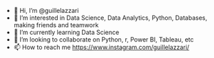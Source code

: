 - 👋 Hi, I’m @guillelazzari
- 👀 I’m interested in Data Science, Data Analytics, Python, Databases, making friends and teamwork
- 🌱 I’m currently learning Data Science
- 💞️ I’m looking to collaborate on Python, r, Power BI, Tableau, etc 
- 📫 How to reach me https://www.instagram.com/guillelazzari/

<!---
guillelazzari/guillelazzari is a ✨ special ✨ repository because its `README.md` (this file) appears on your GitHub profile.
You can click the Preview link to take a look at your changes.
--->
